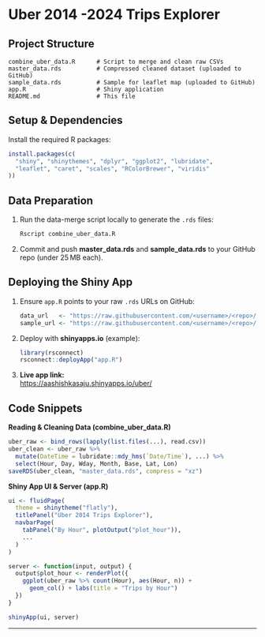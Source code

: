# Uber 2014 -2024 Trips Explorer

## Project Structure

```
combine_uber_data.R      # Script to merge and clean raw CSVs
master_data.rds          # Compressed cleaned dataset (uploaded to GitHub)
sample_data.rds          # Sample for leaflet map (uploaded to GitHub)
app.R                    # Shiny application
README.md                # This file
```

## Setup & Dependencies

Install the required R packages:

```r
install.packages(c(
  "shiny", "shinythemes", "dplyr", "ggplot2", "lubridate",
  "leaflet", "caret", "scales", "RColorBrewer", "viridis"
))
```

## Data Preparation

1. Run the data-merge script locally to generate the `.rds` files:

   ```bash
   Rscript combine_uber_data.R
   ```

2. Commit and push **master_data.rds** and **sample_data.rds** to your GitHub repo (under 25 MB each).

## Deploying the Shiny App

1. Ensure `app.R` points to your raw `.rds` URLs on GitHub:

   ```r
   data_url   <- "https://raw.githubusercontent.com/<username>/<repo>/main/master_data.rds"
   sample_url <- "https://raw.githubusercontent.com/<username>/<repo>/main/sample_data.rds"
   ```

2. Deploy with **shinyapps.io** (example):

   ```r
   library(rsconnect)
   rsconnect::deployApp("app.R")
   ```

3. **Live app link:**  
   https://aashishkasaju.shinyapps.io/uber/

## Code Snippets

**Reading & Cleaning Data (combine_uber_data.R)**

```r
uber_raw <- bind_rows(lapply(list.files(...), read.csv))
uber_clean <- uber_raw %>%
  mutate(DateTime = lubridate::mdy_hms(`Date/Time`), ...) %>%
  select(Hour, Day, Wday, Month, Base, Lat, Lon)
saveRDS(uber_clean, "master_data.rds", compress = "xz")
```

**Shiny App UI & Server (app.R)**

```r
ui <- fluidPage(
  theme = shinytheme("flatly"),
  titlePanel("Uber 2014 Trips Explorer"),
  navbarPage(
    tabPanel("By Hour", plotOutput("plot_hour")),
    ...
  )
)

server <- function(input, output) {
  output$plot_hour <- renderPlot({
    ggplot(uber_raw %>% count(Hour), aes(Hour, n)) +
      geom_col() + labs(title = "Trips by Hour")
  })
}

shinyApp(ui, server)
```

---
